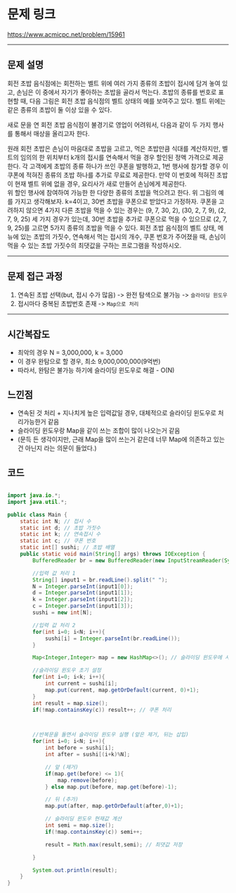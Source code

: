 # 문제 링크
https://www.acmicpc.net/problem/15961



---

## 문제 설명

회전 초밥 음식점에는 회전하는 벨트 위에 여러 가지 종류의 초밥이 접시에 담겨 놓여 있고, 손님은 이 중에서 자기가 좋아하는 초밥을 골라서 먹는다. 초밥의 종류를 번호로 표현할 때, 다음 그림은 회전 초밥 음식점의 벨트 상태의 예를 보여주고 있다. 벨트 위에는 같은 종류의 초밥이 둘 이상 있을 수 있다.



새로 문을 연 회전 초밥 음식점이 불경기로 영업이 어려워서, 다음과 같이 두 가지 행사를 통해서 매상을 올리고자 한다.

원래 회전 초밥은 손님이 마음대로 초밥을  고르고, 먹은 초밥만큼 식대를 계산하지만, 벨트의 임의의 한 위치부터 k개의 접시를 연속해서 먹을 경우 할인된 정액 가격으로 제공한다.
각 고객에게 초밥의 종류 하나가 쓰인 쿠폰을 발행하고, 1번 행사에 참가할 경우 이 쿠폰에 적혀진 종류의 초밥 하나를 추가로 무료로 제공한다. 만약 이 번호에 적혀진 초밥이 현재 벨트 위에 없을 경우, 요리사가 새로 만들어 손님에게 제공한다.  
위 할인 행사에 참여하여 가능한 한 다양한 종류의 초밥을 먹으려고 한다. 위 그림의 예를 가지고 생각해보자. k=4이고, 30번 초밥을 쿠폰으로 받았다고 가정하자. 쿠폰을 고려하지 않으면 4가지 다른 초밥을 먹을 수 있는 경우는 (9, 7, 30, 2), (30, 2, 7, 9), (2, 7, 9, 25) 세 가지 경우가 있는데, 30번 초밥을 추가로 쿠폰으로 먹을 수 있으므로 (2, 7, 9, 25)를 고르면 5가지 종류의 초밥을 먹을 수 있다.
회전 초밥 음식점의 벨트 상태, 메뉴에 있는 초밥의 가짓수, 연속해서 먹는 접시의 개수, 쿠폰 번호가 주어졌을 때, 손님이 먹을 수 있는 초밥 가짓수의 최댓값을 구하는 프로그램을 작성하시오.

---


## 문제 접근 과정

1. 연속된 초밥 선택(but, 접시 수가 많음) -> 완전 탐색으로 불가능 -> `슬라이딩 윈도우`
2. 접시마다 중복된 초밥번호 존재 -> `Map으로 처리`

---


## 시간복잡도

- 최악의 경우 N = 3,000,000, k = 3,000
- 이 경우 완탐으로 할 경우, 최소 9,000,000,000(9억번)
- 따라서, 완탐은 불가능 하기에 슬라이딩 윈도우로 해결 - O(N)



## 느낀점

- 연속된 것 처리 + 지나치게 높은 입력값일 경우, 대체적으로 슬라이딩 윈도우로 처리가능한거 같음
- 슬라이딩 윈도우랑 Map을 같이 쓰는 조합이 많이 나오는거 같음
- (문득 든 생각이지만, 근래 Map을 많이 쓰는거 같은데 너무 Map에 의존하고 있는건 아닌지 라는 의문이 들었다.)




## 코드

```java

import java.io.*;
import java.util.*;

public class Main {
    static int N; // 접시 수
    static int d; // 초밥 가짓수
    static int k; // 연속접시 수
    static int c; // 쿠폰 번호
    static int[] sushi; // 초밥 배열
    public static void main(String[] args) throws IOException {
        BufferedReader br = new BufferedReader(new InputStreamReader(System.in));

        //입력 값 처리 1
        String[] input1 = br.readLine().split(" ");
        N = Integer.parseInt(input1[0]);
        d = Integer.parseInt(input1[1]);
        k = Integer.parseInt(input1[2]);
        c = Integer.parseInt(input1[3]);
        sushi = new int[N];

        //입력 값 처리 2
        for(int i=0; i<N; i++){
            sushi[i] = Integer.parseInt(br.readLine());
        }

        Map<Integer,Integer> map = new HashMap<>(); // 슬라이딩 윈도우에 사용할 Map 선언

        //슬라이딩 윈도우 초기 설정
        for(int i=0; i<k; i++){
            int current = sushi[i];
            map.put(current, map.getOrDefault(current, 0)+1);
        }
        int result = map.size();
        if(!map.containsKey(c)) result++; // 쿠폰 처리



        //반복문을 돌면서 슬라이딩 윈도우 실행 (앞은 제거, 뒤는 삽입)
        for(int i=0; i<N; i++){
            int before = sushi[i];
            int after = sushi[(i+k)%N];

            // 앞 (제거)
            if(map.get(before) <= 1){
                map.remove(before);
            } else map.put(before, map.get(before)-1);

            // 뒤 (추가)
            map.put(after, map.getOrDefault(after,0)+1);

            // 슬라이딩 윈도우 현재값 계산
            int semi = map.size();
            if(!map.containsKey(c)) semi++;

            result = Math.max(result,semi); // 최댓값 저장

        }

        System.out.println(result);
    }
}
